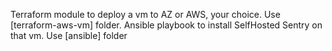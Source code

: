 Terraform module to deploy a vm to AZ or AWS, your choice. Use [terraform-aws-vm] folder.
Ansible playbook to install SelfHosted Sentry on that vm. Use [ansible] folder
